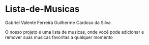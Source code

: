 # Lista-de-Musicas
Gabriel Valente Ferreira
Guilherme Cardoso da Silva

O nosso projeto é uma lista de musicas, onde você pode adicionar e remover suas musicas favoritas a qualquer momento
